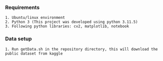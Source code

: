 ### Requirements
```
1. Ubuntu/linux environment
2. Python 3 (This project was developed using python 3.11.5)
3. Following python libraries: cv2, matplotlib, notebook
```
### Data setup
```
1. Run getData.sh in the repository directory, this will download the public dataset from kaggle
```
